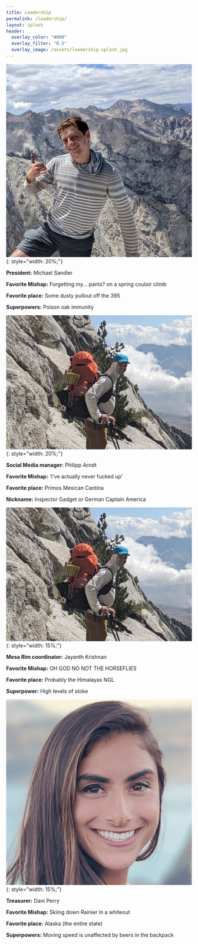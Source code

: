 ```yaml
---
title: Leadership
permalink: /leadership/
layout: splash
header:
  overlay_color: "#000"
  overlay_filter: "0.5"
  overlay_image: /assets/leadership-splash.jpg
---
```



![mike](/assets/officers/mike.jpg){: style="width: 20%;"}

**President:** Michael Sandler

**Favorite Mishap:** Forgetting my... pants? on a spring couloir climb

**Favorite place:** Some dusty pullout off the 395

**Superpowers:** Poison oak immunity
 

![phil](/assets/officers/phil.jpg){: style="width: 20%;"}

**Social Media manager:** Philipp Arndt

**Favorite Mishap:** 'I've actually never fucked up'

**Favorite place:** Primos Mexican Cantina

**Nickname:** Inspector Gadget or German Captain America

![phil](/assets/officers/phil.jpg){: style="width: 15%;"}


**Mesa Rim coordinator:** Jayanth Krishnan

**Favorite Mishap:** OH GOD NO NOT THE HORSEFLIES

**Favorite place:** Probably the Himalayas NGL

**Superpower:** High levels of stoke


![phil](/assets/officers/dani.jpg){: style="width: 15%;"}

**Treasurer:** Dani Perry

**Favorite Mishap:** Skiing down Rainier in a whiteout

**Favorite place:** Alaska (the entire state)

**Superpowers:**  Moving speed is unaffected by beers in the backpack
